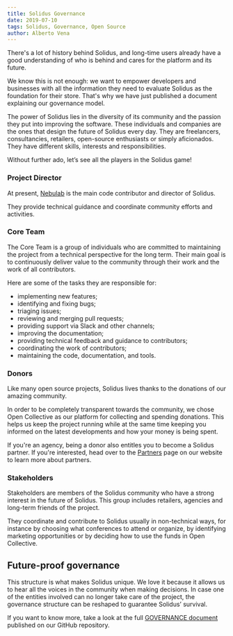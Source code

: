 ```yaml
---
title: Solidus Governance
date: 2019-07-10
tags: Solidus, Governance, Open Source
author: Alberto Vena
---
```


There's a lot of history behind Solidus, and long-time users already have a
good understanding of who is behind and cares for the platform and its future.

We know this is not enough: we want to empower developers and businesses with
all the information they need to evaluate Solidus as the foundation for their
store. That's why we have just published a document explaining our governance
model.

The power of Solidus lies in the diversity of its community and the passion
they put into improving the software. These individuals and companies are the
ones that design the future of Solidus every day. They are freelancers,
consultancies, retailers, open-source enthusiasts or simply aficionados. They
have different skills, interests and responsibilities.

Without further ado, let’s see all the players in the Solidus game!


### Project Director

At present, [Nebulab](https://www.nebulab.it) is the main code contributor and
director of Solidus.

They provide technical guidance and coordinate community efforts and activities.

### Core Team

The Core Team is a group of individuals who are committed to maintaining the
project from a technical perspective for the long term. Their main goal is to
continuously deliver value to the community through their work and the work of
all contributors.

Here are some of the tasks they are responsible for:

- implementing new features;
- identifying and fixing bugs;
- triaging issues;
- reviewing and merging pull requests;
- providing support via Slack and other channels;
- improving the documentation;
- providing technical feedback and guidance to contributors;
- coordinating the work of contributors;
- maintaining the code, documentation, and tools.

### Donors

Like many open source projects, Solidus lives thanks to the donations of our
amazing community.

In order to be completely transparent towards the community, we chose Open
Collective as our platform for collecting and spending donations. This helps
us keep the project running while at the same time keeping you informed on
the latest developments and how your money is being spent.

If you're an agency, being a donor also entitles you to become a Solidus
partner. If you're interested, head over to the
[Partners](https://solidus.io/partners/) page on our website to learn more
about partners.

### Stakeholders

Stakeholders are members of the Solidus community who have a strong interest
in the future of Solidus. This group includes retailers, agencies and long-term
friends of the project.

They coordinate and contribute to Solidus usually in non-technical ways, for
instance by choosing what conferences to attend or organize, by identifying
marketing opportunities or by deciding how to use the funds in Open Collective.


## Future-proof governance

This structure is what makes Solidus unique. We love it because it allows us
to hear all the voices in the community when making decisions. In case one
of the entities involved can no longer take care of the project, the
governance structure can be reshaped to guarantee Solidus’ survival.

If you want to know more, take a look at the full
[GOVERNANCE document](https://github.com/solidusio/solidus/blob/master/GOVERNANCE.md)
published on our GitHub repository.
